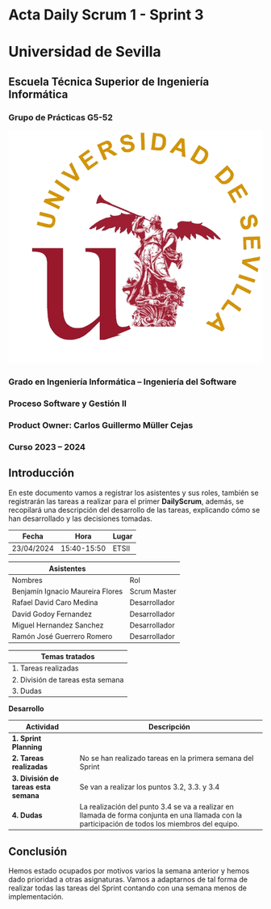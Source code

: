 # Acta Daily Scrum 1 - Sprint 3

# Universidad de Sevilla   

## Escuela Técnica Superior de Ingeniería Informática

### **Grupo de Prácticas G5-52**
  
  ![Logo US](/docs/static/Logo_US.png)

### Grado en Ingeniería Informática – Ingeniería del Software 

### Proceso Software y Gestión II
### Product Owner: Carlos Guillermo Müller Cejas
### Curso 2023 – 2024

## Introducción

En este documento vamos a registrar los asistentes y sus roles, también se registrarán las tareas a realizar para el primer **DailyScrum**, además, se recopilará una descripción del desarrollo de las tareas, explicando cómo se han desarrollado y las decisiones tomadas.

| Fecha        | Hora         | Lugar        |
|--------------|--------------|--------------|
| 23/04/2024   | 15:40-15:50  | ETSII        |

| Asistentes    |           |
|-----------|-----------|
| Nombres | Rol |
| Benjamín Ignacio Maureira Flores | Scrum Master |
| Rafael David Caro Medina | Desarrollador |
| David Godoy Fernandez  | Desarrollador |
| Miguel Hernandez Sanchez | Desarrollador |
| Ramón José Guerrero Romero | Desarrollador |

| Temas tratados               |
|----------------------|
| 1. Tareas realizadas |
| 2. División de tareas esta semana |
| 3. Dudas |


**Desarrollo**

| Actividad                       | Descripción                                                                                                                                                                         |
|--------------------------------|-------------------------------------------------------------------------------------------------------------------------------------------------------------------------------------|
| **1. Sprint Planning**         | |
| **2. Tareas realizadas**          | No se han realizado tareas en la primera semana del Sprint|
| **3. División de tareas esta semana** | Se van a realizar los puntos 3.2, 3.3. y 3.4|
| **4. Dudas** | La realización del punto 3.4 se va a realizar en llamada de forma conjunta en una llamada con la participación de todos los miembros del equipo.|

## Conclusión
Hemos estado ocupados por motivos varios la semana anterior y hemos dado prioridad a otras asignaturas. Vamos a adaptarnos de tal forma de realizar todas las tareas del Sprint contando con una semana menos de implementación.


